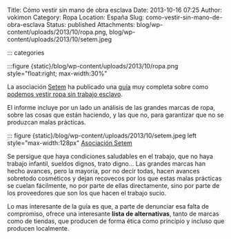 Title: Cómo vestir sin mano de obra esclava
Date: 2013-10-16 07:25
Author: vokimon
Category: Ropa
Location: España
Slug: como-vestir-sin-mano-de-obra-esclava
Status: published
Attachments: blog/wp-content/uploads/2013/10/ropa.png, blog/wp-content/uploads/2013/10/setem.jpeg

::: categories

:::figure {static}/blog/wp-content/uploads/2013/10/ropa.png style="float:right; max-width:30%"

<!-- PELICAN_BEGIN_SUMMARY -->
La asociación [Setem](http://www.setem.org/site/cat/catalunya/)
ha publicado una [guía](http://www.setem.org/media/pdfs/Guia_para_vestir_sin_trabajo_esclavo_cast.pdf) muy completa
sobre como [podemos vestir ropa sin trabajo esclavo](http://www.setem.org/blog/es/federacion/A-iquest-podemos-vestir-con-ropa-sin-trabajo-esclavo).
<!-- PELICAN_END_SUMMARY -->
El informe incluye por un lado un análisis de las grandes marcas de ropa, sobre las cosas que están haciendo, y las que no, para garantizar que no se produzcan malas prácticas.

::: figure {static}/blog/wp-content/uploads/2013/10/setem.jpeg left style="max-width:128px"
	[Asociación Setem](https://www.setem.org)

Se persigue que haya condiciones saludables en el trabajo, que no haya trabajo infantil, sueldos dignos, trato digno... Las grandes marcas han hecho avances, pero la mayoría, por no decir todas, hacen avances sobretodo cosméticos y dejan recovecos por los que estas malas prácticas se cuelan fácilmente, no por parte de ellas directamente, sino por parte de los proveedores que son los que hacen el trabajo sucio.

Lo mas interesante de la guía es que, a parte de denunciar esa falta de compromiso, ofrece una interesante **lista de alternativas**, tanto de marcas como de tiendas, que producen de forma ética como principio y incluso que producen localmente.


